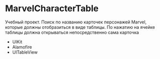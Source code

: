 # MarvelCharacterTable
Учебный проект. Поиск по названию карточек персонажей Marvel, которые должны отобразиться в виде таблицы.
По нажатию на ячейке таблицы должна открываться непосредственно сама карточка
- UIKit
- Alamofire
- UITableView
